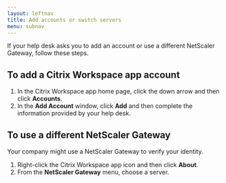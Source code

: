 ```yaml
---
layout: leftnav
title: Add accounts or switch servers
menu: subnav
---
```


If your help desk asks you to add an account or use a different NetScaler Gateway, follow these steps.

## To add a Citrix Workspace app account

1.  In the Citrix Workspace app home page, click the down arrow and then click **Accounts**.
2.  In the **Add Account** window, click **Add** and then complete the information provided by your help desk.

## To use a different NetScaler Gateway

Your company might use a NetScaler Gateway to verify your identity.

1.  Right-click the Citrix Workspace app icon and then click **About**.
2.  From the **NetScaler Gateway** menu, choose a server.
